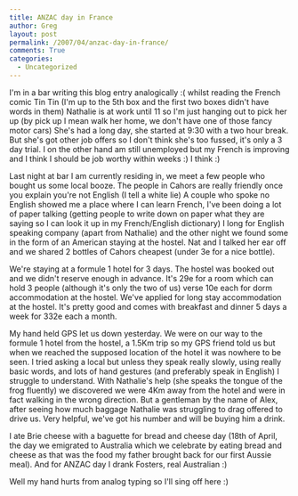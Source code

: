 ```yaml
---
title: ANZAC day in France
author: Greg
layout: post
permalink: /2007/04/anzac-day-in-france/
comments: True
categories:
  - Uncategorized
---
```

I'm in a bar writing this blog entry analogically :( whilst reading the French comic Tin Tin (I'm up to the 5th box and the first two boxes didn't have words in them) Nathalie is at work until 11 so I'm just hanging out to pick her up (by pick up I mean walk her home, we don't have one of those fancy motor cars) She's had a long day, she started at 9:30 with a two hour break. But she's got other job offers so I don't think she's too fussed, it's only a 3 day trial. I on the other hand am still unemployed but my French is improving and I think I should be job worthy within weeks :) I think :)

Last night at bar I am currently residing in, we meet a few people who bought us some local booze. The people in Cahors are really friendly once you explain you're not English (I tell a white lie) A couple who spoke no English showed me a place where I can learn French, I've been doing a lot of paper talking (getting people to write down on paper what they are saying so I can look it up in my French/English dictionary) I long for English speaking company (apart from Nathalie) and the other night we found some in the form of an American staying at the hostel. Nat and I talked her ear off and we shared 2 bottles of Cahors cheapest (under 3e for a nice bottle).

We're staying at a formule 1 hotel for 3 days. The hostel was booked out and we didn't reserve enough in advance. It's 29e for a room which can hold 3 people (although it's only the two of us) verse 10e each for dorm accommodation at the hostel. We've applied for long stay accommodation at the hostel. It's pretty good and comes with breakfast and dinner 5 days a week for 332e each a month.

My hand held GPS let us down yesterday. We were on our way to the formule 1 hotel from the hostel, a 1.5Km trip so my GPS friend told us but when we reached the supposed location of the hotel it was nowhere to be seen. I tried asking a local but unless they speak really slowly, using really basic words, and lots of hand gestures (and preferably speak in English) I struggle to understand. With Nathalie's help (she speaks the tongue of the frog fluently) we discovered we were 4Km away from the hotel and were in fact walking in the wrong direction. But a gentleman by the name of Alex, after seeing how much baggage Nathalie was struggling to drag offered to drive us. Very helpful, we've got his number and will be buying him a drink.

I ate Brie cheese with a baguette for bread and cheese day (18th of April, the day we emigrated to Australia which we celebrate by eating bread and cheese as that was the food my father brought back for our first Aussie meal). And for ANZAC day I drank Fosters, real Australian :)

Well my hand hurts from analog typing so I'll sing off here :)
